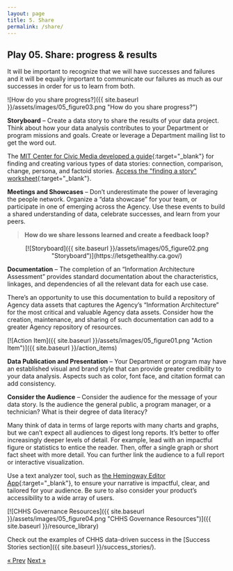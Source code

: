 ```yaml
---
layout: page
title: 5. Share
permalink: /share/
---
```

## Play 05. Share: progress & results

It will be important to recognize that we will have successes and failures and it will be equally important to communicate our failures as much as our successes in order for us to learn from both. 

![How do you share progress?]({{ site.baseurl }}/assets/images/05_figure03.png "How do you share progress?")

**Storyboard** – Create a data story to share the results of your data project. Think about how your data analysis contributes to your Department or program missions and goals.  Create or leverage a Department mailing list to get the word out.

The [MIT Center for Civic Media developed a guide](https://datatherapy.org/activities/activity-finding-a-story-in-data/){:target="_blank"} for finding and creating various types of data stories: connection, comparison, change, persona, and factoid stories. [Access the "finding a story" worksheet](https://datatherapy.files.wordpress.com/2014/07/finding-a-story-worksheets-v1-1.pdf){:target="_blank"}.

**Meetings and Showcases** – Don’t underestimate the power of leveraging the people network. Organize a “data showcase” for your team, or participate in one of emerging across the Agency. Use these events to build a shared understanding of data, celebrate successes, and learn from your peers.

>**How do we share lessons learned and create a feedback loop?**

<center>[![Storyboard]({{ site.baseurl }}/assets/images/05_figure02.png "Storyboard")](https://letsgethealthy.ca.gov/)</center>

**Documentation** – The completion of an “Information Architecture Assessment” provides standard documentation about the characteristics, linkages, and dependencies of all the relevant data for each use case.

There’s an opportunity to use this documentation to build a repository of Agency data assets that captures the Agency’s “Information Architecture” for the most critical and valuable Agency data assets. Consider how the creation, maintenance, and sharing of such documentation can add to a greater Agency repository of resources.

[![Action Item]({{ site.baseurl }}/assets/images/05_figure01.png "Action Item")]({{ site.baseurl }}/action_items)

**Data Publication and Presentation** – Your Department or program may have an established visual and brand style that can provide greater credibility to your data analysis. Aspects such as color, font face, and citation format can add consistency.

**Consider the Audience** – Consider the audience for the message of your data story. Is the audience the general public, a program manager, or a technician? What is their degree of data literacy?

Many think of data in terms of large reports with many charts and graphs, but we can’t expect all audiences to digest long reports. It’s better to offer increasingly deeper levels of detail. For example, lead with an impactful figure or statistics to entice the reader. Then, offer a single graph or short fact sheet with more detail. You can further link the audience to a full report or interactive visualization.

Use a text analyzer tool, such as [the Hemingway Editor App](http://www.hemingwayapp.com/){:target="_blank"}, to ensure your narrative is impactful, clear, and tailored for your audience. Be sure to also consider your product’s accessibility to a wide array of users.

[![CHHS Governance Resources]({{ site.baseurl }}/assets/images/05_figure04.png "CHHS Governance Resources")]({{ site.baseurl }}/resource_library)

Check out the examples of CHHS data-driven success in the [Success Stories section]({{ site.baseurl }}/success_stories/).

<!-- Pagination -->
<div class="pagination">
  <a class="pagination-item older" href="{{ site.baseurl }}/evaluate">&laquo; Prev</a>
  <a class="pagination-item newer" href="{{ site.baseurl }}/action_items">Next &raquo;</a>
</div>
